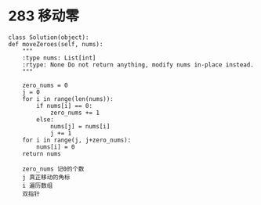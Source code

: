 
# 283 移动零
    class Solution(object):
    def moveZeroes(self, nums):
        """
        :type nums: List[int]
        :rtype: None Do not return anything, modify nums in-place instead.
        """

        zero_nums = 0
        j = 0
        for i in range(len(nums)):
            if nums[i] == 0:
                zero_nums += 1
            else:
                nums[j] = nums[i]
                j += 1
        for i in range(j, j+zero_nums):
            nums[i] = 0
        return nums

        zero_nums 记0的个数
        j 真正移动的角标
        i 遍历数组
        双指针

